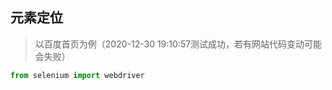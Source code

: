 ## 元素定位

> 以百度首页为例（2020-12-30 19:10:57测试成功，若有网站代码变动可能会失败）

```python
from selenium import webdriver



```

